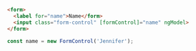 
```html
<form>
  <label for="name">Name</form>
  <input class="form-control" [formControl]="name" ngModel>
</form>
```

```typescript
const name = new FormControl('Jennifer');
```